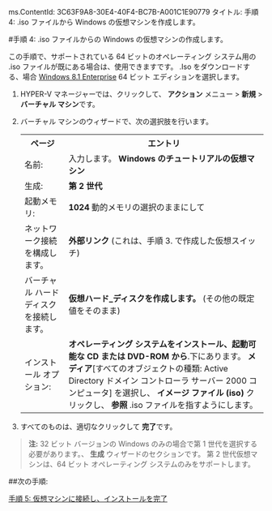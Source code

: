 ms.ContentId: 3C63F9A8-30E4-40F4-BC7B-A001C1E90779
タイトル: 手順 4: .iso ファイルから Windows の仮想マシンを作成します。

#手順 4: .iso ファイルからの Windows の仮想マシンの作成します。

この手順で、サポートされている 64 ビットのオペレーティング システム用の .iso ファイルが既にある場合は、使用できますです。
.Iso をダウンロードする、場合 [Windows 8.1 Enterprise](http://www.microsoft.com/en-us/evalcenter/evaluate-windows-8-1-enterprise) 64 ビット エディションを選択します。


1. HYPER-V マネージャーでは、クリックして、 **アクション** メニュー > **新規** > **バーチャル マシン**です。
    
2. バーチャル マシンのウィザードで、次の選択肢を行います。
    
    <table>
    <tr><th>ページ</th><th>エントリ</th></tr>
    <tr><td>名前:</td><td>入力します。 <b>Windows のチュートリアルの仮想マシン</b></td></tr>
    <tr><td>生成:</td><td><b>第 2 世代</b></td></tr>
    <tr><td>起動メモリ:</td><td><b>1024</b> 動的メモリの選択のままにして</td></tr>
    <tr><td>ネットワーク接続を構成します。</td><td><b>外部リンク</b> (これは、手順 3. で作成した仮想スイッチ)</td></tr>
    <tr><td>バーチャル ハード ディスクを接続します。</td><td><b>仮想ハード_ディスクを作成します。</b> (その他の既定値をそのまま) </td></tr>
    <tr><td>インストール オプション:</td><td><b>オペレーティング システムをインストール、起動可能な CD または DVD-ROM から</b>.下にあります。 <b>メディア</b>[すべてのオブジェクトの種類: Active Directory ドメイン コントローラ サーバー 2000 コンピュータ] を選択し、 <b>イメージ ファイル (iso)</b> クリックし、 <b>参照</b> .iso ファイルを指すようにします。</td></tr>
    </table>
    
3. すべてのものは、適切なクリックして **完了**です。
    

> **注:** 32 ビット バージョンの Windows のみの場合で第 1 世代を選択する必要があります。、 **生成** ウィザードのセクションです。
> 第 2 世代仮想マシンは、64 ビット オペレーティング システムのみをサポートします。

##次の手順:

[手順 5: 仮想マシンに接続し、インストールを完了](walkthrough_vmconnect.md)






